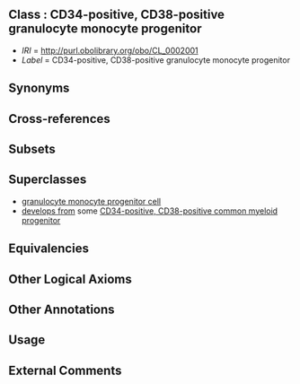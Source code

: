 
## Class : CD34-positive, CD38-positive granulocyte monocyte progenitor

 * *IRI* = http://purl.obolibrary.org/obo/CL_0002001
 * *Label* = CD34-positive, CD38-positive granulocyte monocyte progenitor

## Synonyms


## Cross-references


## Subsets


## Superclasses

 * [granulocyte monocyte progenitor cell](../../CL/57/CL_0000557.md)
 * [develops from](../../RO/02/RO_0002202.md) some [CD34-positive, CD38-positive common myeloid progenitor](../../CL/26/CL_0001026.md)

## Equivalencies


## Other Logical Axioms


## Other Annotations


## Usage


## External Comments

